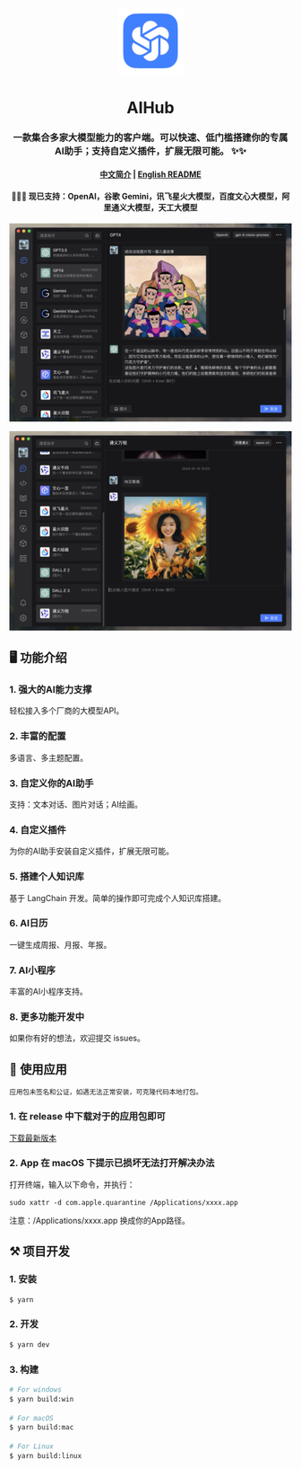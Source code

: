 <p align="center">
  <img src="/resources/icon.png" alt="logo" width="120">
</p>
<p align="center">
  <h1 align="center">AIHub</h1>
  <h3 align="center">
    一款集合多家大模型能力的客户端。可以快速、低门槛搭建你的专属AI助手；支持自定义插件，扩展无限可能。 ✨✨
  </h3>
</p>

<h4 align="center">
  <a href="/README.md">中文简介</a> | <a href="/README_en.md">English README</a>
</h4>

<h4 align="center">
  🎉🎉🎉 现已支持：OpenAI，谷歌 Gemini，讯飞星火大模型，百度文心大模型，阿里通义大模型，天工大模型
</h4>

![demo](/demo/1.png)

![demo](/demo/2.png)

## 🖥️ 功能介绍

### 1. 强大的AI能力支撑

轻松接入多个厂商的大模型API。

### 2. 丰富的配置

多语言、多主题配置。

### 3. 自定义你的AI助手

支持：文本对话、图片对话；AI绘画。

### 4. 自定义插件

为你的AI助手安装自定义插件，扩展无限可能。

### 5. 搭建个人知识库

基于 LangChain 开发。简单的操作即可完成个人知识库搭建。

### 6. AI日历

一键生成周报、月报、年报。

### 7. AI小程序

丰富的AI小程序支持。

### 8. 更多功能开发中

如果你有好的想法，欢迎提交 issues。

## 🚀 使用应用

`应用包未签名和公证，如遇无法正常安装，可克隆代码本地打包。`

### 1. 在 release 中下载对于的应用包即可

[下载最新版本](https://github.com/classfang/AIHub/releases)

### 2. App 在 macOS 下提示已损坏无法打开解决办法

打开终端，输入以下命令，并执行：

```shell
sudo xattr -d com.apple.quarantine /Applications/xxxx.app
```

注意：/Applications/xxxx.app 换成你的App路径。

## ⚒️ 项目开发

### 1. 安装

```bash
$ yarn
```

### 2. 开发

```bash
$ yarn dev
```

### 3. 构建

```bash
# For windows
$ yarn build:win

# For macOS
$ yarn build:mac

# For Linux
$ yarn build:linux
```
